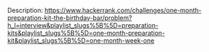 Description:
https://www.hackerrank.com/challenges/one-month-preparation-kit-the-birthday-bar/problem?h_l=interview&playlist_slugs%5B%5D=preparation-kits&playlist_slugs%5B%5D=one-month-preparation-kit&playlist_slugs%5B%5D=one-month-week-one